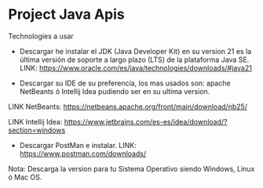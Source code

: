 # Project Java Apis
Technologies a usar

- Descargar he instalar el JDK (Java Developer Kit)
en su version  21 es la última versión de soporte a largo plazo (LTS) de la plataforma Java SE.
LINK: https://www.oracle.com/es/java/technologies/downloads/#java21

- Descargar su IDE de su preferencia, los mas usados son:
apache NetBeants ó Intellij Idea pudiendo ser en su ultima version.

LINK NetBeants: https://netbeans.apache.org/front/main/download/nb25/

LINK Intellij Idea: https://www.jetbrains.com/es-es/idea/download/?section=windows

- Descargar PostMan e instalar.
LINK: https://www.postman.com/downloads/

Nota: Descarga la version para tu Sistema Operativo siendo Windows, Linux ó Mac OS.







